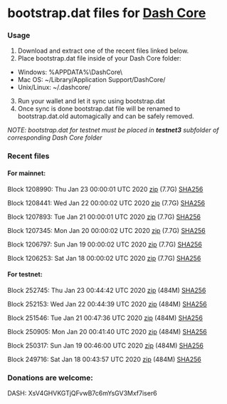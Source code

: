 # bootstrap.dat files for [Dash Core](https://github.com/dashpay/dash)

### Usage

1. Download and extract one of the recent files linked below.
2. Place bootstrap.dat file inside of your Dash Core folder:
 - Windows: %APPDATA%\DashCore\
 - Mac OS: ~/Library/Application Support/DashCore/
 - Unix/Linux: ~/.dashcore/
3. Run your wallet and let it sync using bootstrap.dat
4. Once sync is done bootstrap.dat file will be renamed to bootstrap.dat.old automagically and can be safely removed.

_NOTE: bootstrap.dat for testnet must be placed in **testnet3** subfolder of corresponding Dash Core folder_

### Recent files

#### For mainnet:

Block 1208990: Thu Jan 23 00:00:01 UTC 2020 [zip](https://dash-bootstrap.ams3.digitaloceanspaces.com/mainnet/2020-01-23/bootstrap.dat.zip) (7.7G) [SHA256](https://dash-bootstrap.ams3.digitaloceanspaces.com/mainnet/2020-01-23/sha256.txt)

Block 1208441: Wed Jan 22 00:00:02 UTC 2020 [zip](https://dash-bootstrap.ams3.digitaloceanspaces.com/mainnet/2020-01-22/bootstrap.dat.zip) (7.7G) [SHA256](https://dash-bootstrap.ams3.digitaloceanspaces.com/mainnet/2020-01-22/sha256.txt)

Block 1207893: Tue Jan 21 00:00:01 UTC 2020 [zip](https://dash-bootstrap.ams3.digitaloceanspaces.com/mainnet/2020-01-21/bootstrap.dat.zip) (7.7G) [SHA256](https://dash-bootstrap.ams3.digitaloceanspaces.com/mainnet/2020-01-21/sha256.txt)

Block 1207345: Mon Jan 20 00:00:02 UTC 2020 [zip](https://dash-bootstrap.ams3.digitaloceanspaces.com/mainnet/2020-01-20/bootstrap.dat.zip) (7.7G) [SHA256](https://dash-bootstrap.ams3.digitaloceanspaces.com/mainnet/2020-01-20/sha256.txt)

Block 1206797: Sun Jan 19 00:00:02 UTC 2020 [zip](https://dash-bootstrap.ams3.digitaloceanspaces.com/mainnet/2020-01-19/bootstrap.dat.zip) (7.7G) [SHA256](https://dash-bootstrap.ams3.digitaloceanspaces.com/mainnet/2020-01-19/sha256.txt)

Block 1206253: Sat Jan 18 00:00:02 UTC 2020 [zip](https://dash-bootstrap.ams3.digitaloceanspaces.com/mainnet/2020-01-18/bootstrap.dat.zip) (7.7G) [SHA256](https://dash-bootstrap.ams3.digitaloceanspaces.com/mainnet/2020-01-18/sha256.txt)


#### For testnet:

Block 252745: Thu Jan 23 00:44:42 UTC 2020 [zip](https://dash-bootstrap.ams3.digitaloceanspaces.com/testnet/2020-01-23/bootstrap.dat.zip) (484M) [SHA256](https://dash-bootstrap.ams3.digitaloceanspaces.com/testnet/2020-01-23/sha256.txt)

Block 252153: Wed Jan 22 00:44:39 UTC 2020 [zip](https://dash-bootstrap.ams3.digitaloceanspaces.com/testnet/2020-01-22/bootstrap.dat.zip) (484M) [SHA256](https://dash-bootstrap.ams3.digitaloceanspaces.com/testnet/2020-01-22/sha256.txt)

Block 251546: Tue Jan 21 00:47:36 UTC 2020 [zip](https://dash-bootstrap.ams3.digitaloceanspaces.com/testnet/2020-01-21/bootstrap.dat.zip) (484M) [SHA256](https://dash-bootstrap.ams3.digitaloceanspaces.com/testnet/2020-01-21/sha256.txt)

Block 250905: Mon Jan 20 00:41:40 UTC 2020 [zip](https://dash-bootstrap.ams3.digitaloceanspaces.com/testnet/2020-01-20/bootstrap.dat.zip) (484M) [SHA256](https://dash-bootstrap.ams3.digitaloceanspaces.com/testnet/2020-01-20/sha256.txt)

Block 250317: Sun Jan 19 00:46:00 UTC 2020 [zip](https://dash-bootstrap.ams3.digitaloceanspaces.com/testnet/2020-01-19/bootstrap.dat.zip) (484M) [SHA256](https://dash-bootstrap.ams3.digitaloceanspaces.com/testnet/2020-01-19/sha256.txt)

Block 249716: Sat Jan 18 00:43:57 UTC 2020 [zip](https://dash-bootstrap.ams3.digitaloceanspaces.com/testnet/2020-01-18/bootstrap.dat.zip) (484M) [SHA256](https://dash-bootstrap.ams3.digitaloceanspaces.com/testnet/2020-01-18/sha256.txt)


### Donations are welcome:

DASH: XsV4GHVKGTjQFvwB7c6mYsGV3Mxf7iser6
